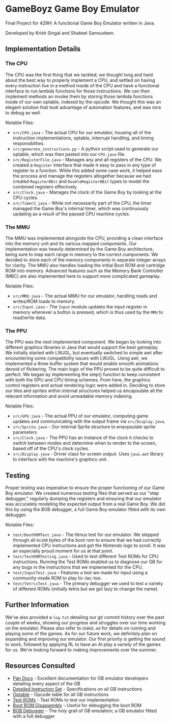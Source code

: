 # GameBoyz Game Boy Emulator

Final Project for 429H: A functional Game Boy Emulator written in Java.

Developed by Krish Singal and Shakeel Samsudeen.

## Implementation Details

### The CPU

The CPU was the first thing that we tackled; we thought long and hard about the 
best way to properly implement a CPU, and settled on having every instruction 
live in a method inside of the CPU and have a functional interface to run lambda
functions for those instructions. We can then implement methods an invoke them 
by storing those lambda functions inside of our own optable, indexed by the 
opcode. We thought this was an elegant solution that took advantage of 
automation features, and was nice to debug as well.

Notable Files:
* `src/CPU.java` - The actual CPU for our emulator, housing all of the 
instruction implementations, optable, interrupt handling, and timing 
responsiblities.
* `src/generate_instructions.py` - A python script used to generate our optable,
which was then pasted into our `CPU.java` file.
* `src/RegisterFile.java` - Manages any and all registers of the CPU. We created
a `Register` interface that made it easy to pass in any type of register to a
function. While this added some case work, it helped ease the process and manage
the registers altogether because we had created `Register8Bit` and 
`DoubleRegister8Bit` types to model the combined registers effectively.
* `src/Clock.java` - Manages the clock of the Game Boy by looking at the CPU 
cycles.
* `src/Timer2.java` - While not necessarily part of the CPU, the timer managed
the Game Boy's internal timer, which was continuously updating as a result of
the passed CPU machine cycles.

### The MMU
The MMU was implemented alongside the CPU, providing a clean interface into the
memory unit and its various mapped components. Our implementation was heavily
determined by the Game Boy architecture, being sure to map each range in memory
to the correct components. We decided to store each of the memory components in
separate integer arrays for clarity. The MMU also handles loading the initial
Boot ROM and cartridge ROM into memory. Advanced features such as the Memory
Bank Controller (MBC) are also implemented here to support more complicated 
gameplay.

Notable Files:
* `src/MMU.java` - The actual MMU for our emulator, handling reads and 
writes/ROM loads to memory. 
* `src/Input.java` - The `Input` module updates the input register in memory
whenever a button is pressed, which is thus used by the `MMU` to read/write 
data.

### The PPU
The PPU was the next implemented component. We began by looking into different
graphics libraries in Java that would support the best gameplay. We initially
started with LWJGL, but eventually switched to simple awt after encountering
some compatibility issues with LWJGL. Using awt, we implemented a three buffer
system that would enable smooth animations devoid of flickering. The main logic
of the PPU proved to be quite difficult to perfect. We began by implementing the
step() function to keep consistent with both the GPU and CPU timing schemes.
From here, the graphics control registers and actual rendering logic were added
in. Deciding to store our tiles and sprites within internal structures helped us
encapsulate all the relevant information and avoid unreadable memory indexing. 

Notable Files:
* `src/GPU.java` - The actual PPU of our emulator, computing game updates and 
communicating with the output frame via `src/Display.java`.
* `src/Sprite.java` - Our internal Sprite structure to enacpsulate sprite 
parameters 
* `src/Clock.java` - The PPU has an instance of the clock it checks to switch
between modes and determine when to render to the screen, based off of the CPU's
clock cycles.
* `src/Display.java` - Driver class for screen output. Uses `java.awt` library
to interface with the machine's graphics unit.


## Testing
Proper testing was imperative to ensure the proper functioning of our Game Boy 
emulator. We created numerous testing files that served as our "step debugger,"
regularly dumping the registers and ensuring that our emulator was accurately 
modeling the expected output from a real Game Boy. We did this by using the BGB
debugger, a full Game Boy emulator fitted with its own debugger.

Notable Files:
* `test/BootROMTest.java` - The litmus test for our emulator. We stepped through
all `0x100` bytes of the boot rom to ensure that we had correctly implemented 
CPU instructions and got the Nintendo logo to scroll. It was an especially proud
moment for us at that point.
* `test/TestROMTesting.java` - Used to test different Test ROMs for CPU 
instructions. Running the Test ROMs enabled us to diagnose our GB for any bugs 
in the instructions that we implemented for the CPU.
* `test/InputTest.java` - Features a test we made for input using a 
community-made ROM to play tic-tac-toe.
* `test/TetrisTest.java` - The primary debugger we used to test a variety of 
different ROMs (initially tetris but we got lazy to change the name).
 
## Further Information

We've also provided a `log.txt` detailing our git commit history over the past
couple of weeks, showing our progress and struggles over our time working on the
emulator.
Please also refer to `USAGE.md` for details on running and playing some of the 
games.
As for our future work, we definitely plan on expanding and improving our 
emulator. Our first priority is getting the sound to work, followed by applying
RL to have an AI play a variety of the games for us. We're looking forward to
making improvements over the summer.


## Resources Consulted
* [Pan Docs](https://gbdev.io/pandocs/) - Excellent documentation for GB 
emulator developers detailing every aspect of the GB
* [Detailed Instruction Set](https://rgbds.gbdev.io/docs/gbz80.7) - 
Specifications on all GB instructions
* [Optable](https://gbdev.io/gb-opcodes/optables/) - Opcode table for all GB 
instructions
* [Test ROMs](https://github.com/retrio/gb-test-roms) - Test ROMs to test our 
implementation
* [Boot ROM Disassembly](https://gbdev.gg8.se/wiki/articles/Gameboy_Bootstrap_ROM) - 
Useful for debugging the boot ROM
* [BGB Debugger](https://bgb.bircd.org/) - The holy grail of GB emulation; a GB
emulator fitted with a full debugger